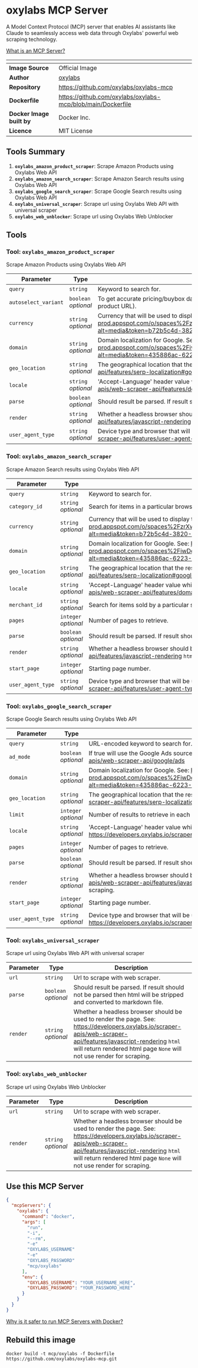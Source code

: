 # oxylabs MCP Server

A Model Context Protocol (MCP) server that enables AI assistants like Claude to seamlessly access web data through Oxylabs' powerful web scraping technology.

[What is an MCP Server?](https://www.anthropic.com/news/model-context-protocol)

| <!-- --> | <!-- --> |
|-----------|---------|
| **Image Source** | Official Image |
| **Author** | [oxylabs](https://github.com/oxylabs) |
| **Repository** | https://github.com/oxylabs/oxylabs-mcp |
| **Dockerfile** | https://github.com/oxylabs/oxylabs-mcp/blob/main/Dockerfile |
| **Docker Image built by** | Docker Inc. |
| **Licence** | MIT License |

## Tools Summary

 1. **`oxylabs_amazon_product_scraper`**: Scrape Amazon Products using Oxylabs Web API
 1. **`oxylabs_amazon_search_scraper`**: Scrape Amazon Search results using Oxylabs Web API
 1. **`oxylabs_google_search_scraper`**: Scrape Google Search results using Oxylabs Web API
 1. **`oxylabs_universal_scraper`**: Scrape url using Oxylabs Web API with universal scraper
 1. **`oxylabs_web_unblocker`**: Scrape url using Oxylabs Web Unblocker

## Tools

### Tool: **`oxylabs_amazon_product_scraper`**

Scrape Amazon Products using Oxylabs Web API

| Parameter | Type | Description |
| - | - | - |
| `query` | `string` | Keyword to search for. |
| `autoselect_variant` | `boolean` *optional* | To get accurate pricing/buybox data, set this parameter to true (which tells us to append the th=1&psc=1 URL parameters to the end of the product URL). |
| `currency` | `string` *optional* | Currency that will be used to display the prices. See: https://files.gitbook.com/v0/b/gitbook-x-prod.appspot.com/o/spaces%2FzrXw45naRpCZ0Ku9AjY1%2Fuploads%2FIAHLazcDOwZSiZ6s8IJt%2FAmazon_search_currency_values.json?alt=media&token=b72b5c4d-3820-42a6-8e74-78ea6b44e93f |
| `domain` | `string` *optional* | Domain localization for Google. See: https://files.gitbook.com/v0/b/gitbook-x-prod.appspot.com/o/spaces%2FiwDdoZGfMbUe5cRL2417%2Fuploads%2FS6e9iUtXb5YkRLlfQdm6%2Flocale.json?alt=media&token=435886ac-6223-42d4-8204-1e7d53512a42 |
| `geo_location` | `string` *optional* | The geographical location that the result should be adapted for. See: https://developers.oxylabs.io/scraper-apis/web-scraper-api/features/serp-localization#google |
| `locale` | `string` *optional* | 'Accept-Language' header value which changes your Google search page web interface language. See: https://developers.oxylabs.io/scraper-apis/web-scraper-api/features/domain-locale-results-language#locale-1 |
| `parse` | `boolean` *optional* | Should result be parsed. If result should not be parsed then html will be stripped and converted to markdown file. |
| `render` | `string` *optional* | Whether a headless browser should be used to render the page. See: https://developers.oxylabs.io/scraper-apis/web-scraper-api/features/javascript-rendering `html` will return rendered html page `None` will not use render for scraping. |
| `user_agent_type` | `string` *optional* | Device type and browser that will be used to determine User-Agent header value. See: https://developers.oxylabs.io/scraper-apis/web-scraper-api/features/user-agent-type |

### Tool: **`oxylabs_amazon_search_scraper`**

Scrape Amazon Search results using Oxylabs Web API

| Parameter | Type | Description |
| - | - | - |
| `query` | `string` | Keyword to search for. |
| `category_id` | `string` *optional* | Search for items in a particular browse node (product category). |
| `currency` | `string` *optional* | Currency that will be used to display the prices. See: https://files.gitbook.com/v0/b/gitbook-x-prod.appspot.com/o/spaces%2FzrXw45naRpCZ0Ku9AjY1%2Fuploads%2FIAHLazcDOwZSiZ6s8IJt%2FAmazon_search_currency_values.json?alt=media&token=b72b5c4d-3820-42a6-8e74-78ea6b44e93f |
| `domain` | `string` *optional* | Domain localization for Google. See: https://files.gitbook.com/v0/b/gitbook-x-prod.appspot.com/o/spaces%2FiwDdoZGfMbUe5cRL2417%2Fuploads%2FS6e9iUtXb5YkRLlfQdm6%2Flocale.json?alt=media&token=435886ac-6223-42d4-8204-1e7d53512a42 |
| `geo_location` | `string` *optional* | The geographical location that the result should be adapted for. See: https://developers.oxylabs.io/scraper-apis/web-scraper-api/features/serp-localization#google |
| `locale` | `string` *optional* | 'Accept-Language' header value which changes your Google search page web interface language. See: https://developers.oxylabs.io/scraper-apis/web-scraper-api/features/domain-locale-results-language#locale-1 |
| `merchant_id` | `string` *optional* | Search for items sold by a particular seller. |
| `pages` | `integer` *optional* | Number of pages to retrieve. |
| `parse` | `boolean` *optional* | Should result be parsed. If result should not be parsed then html will be stripped and converted to markdown file. |
| `render` | `string` *optional* | Whether a headless browser should be used to render the page. See: https://developers.oxylabs.io/scraper-apis/web-scraper-api/features/javascript-rendering `html` will return rendered html page `None` will not use render for scraping. |
| `start_page` | `integer` *optional* | Starting page number. |
| `user_agent_type` | `string` *optional* | Device type and browser that will be used to determine User-Agent header value. See: https://developers.oxylabs.io/scraper-apis/web-scraper-api/features/user-agent-type |

### Tool: **`oxylabs_google_search_scraper`**

Scrape Google Search results using Oxylabs Web API

| Parameter | Type | Description |
| - | - | - |
| `query` | `string` | URL-encoded keyword to search for. |
| `ad_mode` | `boolean` *optional* | If true will use the Google Ads source optimized for the paid ads. See: https://developers.oxylabs.io/scraper-apis/web-scraper-api/google/ads |
| `domain` | `string` *optional* | Domain localization for Google. See: https://files.gitbook.com/v0/b/gitbook-x-prod.appspot.com/o/spaces%2FiwDdoZGfMbUe5cRL2417%2Fuploads%2FS6e9iUtXb5YkRLlfQdm6%2Flocale.json?alt=media&token=435886ac-6223-42d4-8204-1e7d53512a42 |
| `geo_location` | `string` *optional* | The geographical location that the result should be adapted for. See: https://developers.oxylabs.io/scraper-apis/web-scraper-api/features/serp-localization#google |
| `limit` | `integer` *optional* | Number of results to retrieve in each page. |
| `locale` | `string` *optional* | 'Accept-Language' header value which changes your Google search page web interface language. See: https://developers.oxylabs.io/scraper-apis/web-scraper-api/features/domain-locale-results-language#locale-1 |
| `pages` | `integer` *optional* | Number of pages to retrieve. |
| `parse` | `boolean` *optional* | Should result be parsed. If result should not be parsed then html will be stripped and converted to markdown file. |
| `render` | `string` *optional* | Whether a headless browser should be used to render the page. See: https://developers.oxylabs.io/scraper-apis/web-scraper-api/features/javascript-rendering `html` will return rendered html page `None` will not use render for scraping. |
| `start_page` | `integer` *optional* | Starting page number. |
| `user_agent_type` | `string` *optional* | Device type and browser that will be used to determine User-Agent header value. See: https://developers.oxylabs.io/scraper-apis/web-scraper-api/features/user-agent-type |

### Tool: **`oxylabs_universal_scraper`**

Scrape url using Oxylabs Web API with universal scraper

| Parameter | Type | Description |
| - | - | - |
| `url` | `string` | Url to scrape with web scraper. |
| `parse` | `boolean` *optional* | Should result be parsed. If result should not be parsed then html will be stripped and converted to markdown file. |
| `render` | `string` *optional* | Whether a headless browser should be used to render the page. See: https://developers.oxylabs.io/scraper-apis/web-scraper-api/features/javascript-rendering `html` will return rendered html page `None` will not use render for scraping. |

### Tool: **`oxylabs_web_unblocker`**

Scrape url using Oxylabs Web Unblocker

| Parameter | Type | Description |
| - | - | - |
| `url` | `string` | Url to scrape with web scraper. |
| `render` | `string` *optional* | Whether a headless browser should be used to render the page. See: https://developers.oxylabs.io/scraper-apis/web-scraper-api/features/javascript-rendering `html` will return rendered html page `None` will not use render for scraping. |

## Use this MCP Server

```json
{
  "mcpServers": {
    "oxylabs": {
      "command": "docker",
      "args": [
        "run",
        "-i",
        "--rm",
        "-e"
        "OXYLABS_USERNAME"
        "-e"
        "OXYLABS_PASSWORD"
        "mcp/oxylabs"
      ],
      "env": {
        "OXYLABS_USERNAME": "YOUR_USERNAME_HERE",
        "OXYLABS_PASSWORD": "YOUR_PASSWORD_HERE"
      }
    }
  }
}
```

[Why is it safer to run MCP Servers with Docker?](https://www.docker.com/blog/the-model-context-protocol-simplifying-building-ai-apps-with-anthropic-claude-desktop-and-docker/)

## Rebuild this image

```console
docker build -t mcp/oxylabs -f Dockerfile https://github.com/oxylabs/oxylabs-mcp.git
```

